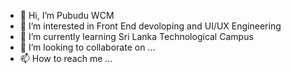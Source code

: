 - 👋 Hi, I’m Pubudu WCM
- 👀 I’m interested in Front End devoloping and UI/UX Engineering
- 🌱 I’m currently learning Sri Lanka Technological Campus
- 💞️ I’m looking to collaborate on ...
- 📫 How to reach me ...

<!---
BioCode2000/BioCode2000 is a ✨ special ✨ repository because its `README.md` (this file) appears on your GitHub profile.
You can click the Preview link to take a look at your changes.
--->
